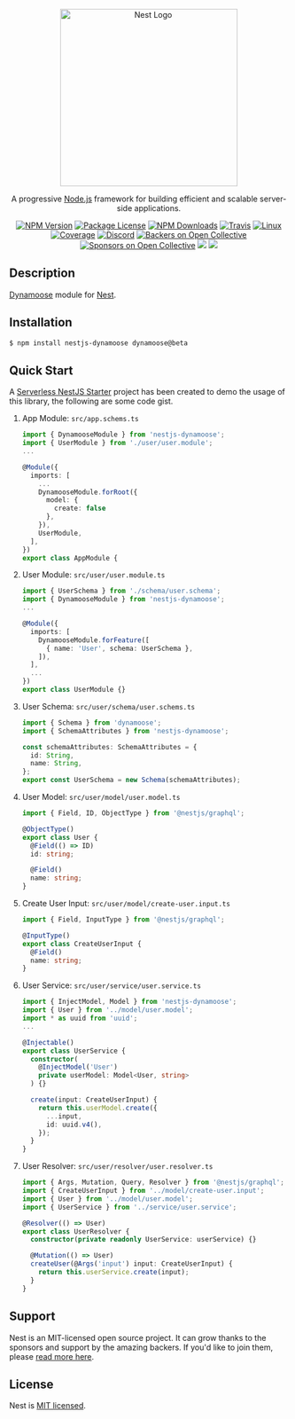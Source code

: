 <p align="center">
  <a href="http://nestjs.com/" target="blank"><img src="https://nestjs.com/img/logo_text.svg" width="320" alt="Nest Logo" /></a>
</p>

[travis-image]: https://api.travis-ci.org/nestjs/nest.svg?branch=master
[travis-url]: https://travis-ci.org/nestjs/nest
[linux-image]: https://img.shields.io/travis/nestjs/nest/master.svg?label=linux
[linux-url]: https://travis-ci.org/nestjs/nest

  <p align="center">A progressive <a href="http://nodejs.org" target="blank">Node.js</a> framework for building efficient and scalable server-side applications.</p>
    <p align="center">
<a href="https://www.npmjs.com/~nestjscore"><img src="https://img.shields.io/npm/v/@nestjs/core.svg" alt="NPM Version" /></a>
<a href="https://www.npmjs.com/~nestjscore"><img src="https://img.shields.io/npm/l/@nestjs/core.svg" alt="Package License" /></a>
<a href="https://www.npmjs.com/~nestjscore"><img src="https://img.shields.io/npm/dm/@nestjs/core.svg" alt="NPM Downloads" /></a>
<a href="https://travis-ci.org/nestjs/nest"><img src="https://api.travis-ci.org/nestjs/nest.svg?branch=master" alt="Travis" /></a>
<a href="https://travis-ci.org/nestjs/nest"><img src="https://img.shields.io/travis/nestjs/nest/master.svg?label=linux" alt="Linux" /></a>
<a href="https://coveralls.io/github/nestjs/nest?branch=master"><img src="https://coveralls.io/repos/github/nestjs/nest/badge.svg?branch=master#5" alt="Coverage" /></a>
<a href="https://discord.gg/G7Qnnhy" target="_blank"><img src="https://img.shields.io/badge/discord-online-brightgreen.svg" alt="Discord"/></a>
<a href="https://opencollective.com/nest#backer"><img src="https://opencollective.com/nest/backers/badge.svg" alt="Backers on Open Collective" /></a>
<a href="https://opencollective.com/nest#sponsor"><img src="https://opencollective.com/nest/sponsors/badge.svg" alt="Sponsors on Open Collective" /></a>
  <a href="https://paypal.me/kamilmysliwiec"><img src="https://img.shields.io/badge/Donate-PayPal-dc3d53.svg"/></a>
  <a href="https://twitter.com/nestframework"><img src="https://img.shields.io/twitter/follow/nestframework.svg?style=social&label=Follow"></a>
</p>
  <!--[![Backers on Open Collective](https://opencollective.com/nest/backers/badge.svg)](https://opencollective.com/nest#backer)
  [![Sponsors on Open Collective](https://opencollective.com/nest/sponsors/badge.svg)](https://opencollective.com/nest#sponsor)-->

## Description

[Dynamoose](https://dynamoosejs.com/) module for [Nest](https://github.com/nestjs/nest).

## Installation

```bash
$ npm install nestjs-dynamoose dynamoose@beta
```

## Quick Start

A [Serverless NestJS Starter](https://github.com/hardyscc/aws-nestjs-starter) project has been created to demo the usage of this library, the following are some code gist.

1. App Module: `src/app.schems.ts`

   ```ts
   import { DynamooseModule } from 'nestjs-dynamoose';
   import { UserModule } from './user/user.module';
   ...

   @Module({
     imports: [
       ...
       DynamooseModule.forRoot({
         model: {
           create: false
         },
       }),
       UserModule,
     ],
   })
   export class AppModule {
   ```

2. User Module: `src/user/user.module.ts`

   ```ts
   import { UserSchema } from './schema/user.schema';
   import { DynamooseModule } from 'nestjs-dynamoose';
   ...

   @Module({
     imports: [
       DynamooseModule.forFeature([
         { name: 'User', schema: UserSchema },
       ]),
     ],
     ...
   })
   export class UserModule {}
   ```

3. User Schema: `src/user/schema/user.schems.ts`

   ```ts
   import { Schema } from 'dynamoose';
   import { SchemaAttributes } from 'nestjs-dynamoose';

   const schemaAttributes: SchemaAttributes = {
     id: String,
     name: String,
   };
   export const UserSchema = new Schema(schemaAttributes);
   ```

4. User Model: `src/user/model/user.model.ts`

   ```ts
   import { Field, ID, ObjectType } from '@nestjs/graphql';

   @ObjectType()
   export class User {
     @Field(() => ID)
     id: string;

     @Field()
     name: string;
   }
   ```

5. Create User Input: `src/user/model/create-user.input.ts`

   ```ts
   import { Field, InputType } from '@nestjs/graphql';

   @InputType()
   export class CreateUserInput {
     @Field()
     name: string;
   }
   ```

6. User Service: `src/user/service/user.service.ts`

   ```ts
   import { InjectModel, Model } from 'nestjs-dynamoose';
   import { User } from '../model/user.model';
   import * as uuid from 'uuid';
   ...

   @Injectable()
   export class UserService {
     constructor(
       @InjectModel('User')
       private userModel: Model<User, string>
     ) {}

     create(input: CreateUserInput) {
       return this.userModel.create({
         ...input,
         id: uuid.v4(),
       });
     }
   }
   ```

7. User Resolver: `src/user/resolver/user.resolver.ts`

   ```ts
   import { Args, Mutation, Query, Resolver } from '@nestjs/graphql';
   import { CreateUserInput } from '../model/create-user.input';
   import { User } from '../model/user.model';
   import { UserService } from '../service/user.service';

   @Resolver(() => User)
   export class UserResolver {
     constructor(private readonly UserService: userService) {}

     @Mutation(() => User)
     createUser(@Args('input') input: CreateUserInput) {
       return this.userService.create(input);
     }
   }
   ```

## Support

Nest is an MIT-licensed open source project. It can grow thanks to the sponsors and support by the amazing backers. If you'd like to join them, please [read more here](https://docs.nestjs.com/support).

## License

Nest is [MIT licensed](LICENSE).
